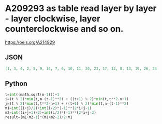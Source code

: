 # A209293 as table read layer by layer \- layer clockwise, layer counterclockwise and so on\.
https://oeis.org/A214929
## JSON
```JSON
[1, 3, 4, 2, 5, 9, 14, 7, 6, 10, 11, 20, 23, 17, 12, 8, 13, 19, 26, 34, 43, 30, 27, 16, 15, 21, 22, 35, 38, 53, 58, 48, 39, 31, 24, 18, 25, 33, 42, 52, 63, 75, 88, 69, 64, 47, 44, 29, 28, 36, 37, 54, 57, 76, 81, 102, 109, 95, 82, 70, 59, 49, 40, 32, 41, 51, 62]
```
## Python
```Python
t=int((math.sqrt(n-1)))+1
i=(t % 2)*min(t,n-(t-1)**2) + ((t+1) % 2)*min(t,t**2-n+1)
j=(t % 2)*min(t,t**2-n+1) + ((t+1) % 2)*min(t,n-(t-1)**2)
m1=int((i+j)/2)+int(i/2)*(-1)**(2*i+j-1)
m2=int((i+j+1)/2)+int(i/2)*(-1)**(2*i+j-2)
result=(m1+m2-1)*(m1+m2-2)/2+m1
```

